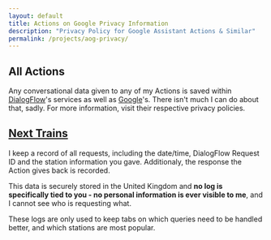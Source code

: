 ```yaml
---
layout: default
title: Actions on Google Privacy Information
description: "Privacy Policy for Google Assistant Actions & Similar"
permalink: /projects/aog-privacy/
---
```


## All Actions
Any conversational data given to any of my Actions is saved within [DialogFlow](https://dialogflow.com/)'s services as well as [Google](https://policies.google.com/privacy)'s. There isn't much I can do about that, sadly. For more information, visit their respective privacy policies.

## [Next Trains](/projects/nexttrains)
I keep a record of all requests, including the date/time, DialogFlow Request ID and the station information you gave. Additionaly, the response the Action gives back is recorded.  

This data is securely stored in the United Kingdom and **no log is specifically tied to you - no personal information is ever visible to me**, and I cannot see who is requesting what.  

These logs are only used to keep tabs on which queries need to be handled better, and which stations are most popular.  
